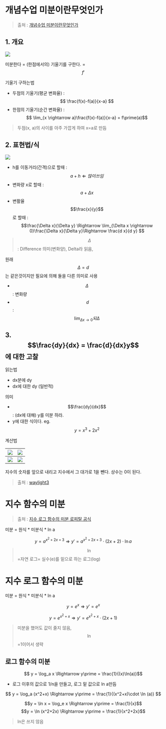 

# 개념수업 미분이란무엇인가
> 출처 : [개념수업 미분이란무엇인가](https://www.youtube.com/watch?v=2JvfRLgcmUI)



## 1. 개요



![](http://i.imgur.com/KO08KsE.png)

미분한다 = (한점에서의) 기울기를 구한다. = $$f\prime$$

기울기 구하는법 
- 두점의 기울기(평균 변화율) : $$ \frac{f(x)-f(a)}{x-a} $$
- 한점의 기울기(순간 변화율) : $$ \lim_{x \rightarrow a}\frac{f(x)-f(a)}{x-a} = f\prime(a)$$

> 두점(x, a)의 사이를 아주 가깝게 하여 x=a로 만듬

## 2. 표현법/식
![](http://i.imgur.com/ed9FGRk.png)

- h를 이동거리(간격)으로 할때 : $$a+h  \Leftarrow 많이 쓰임$$  
- 변화량 x로 할때 : $$a+\Delta{x} $$
- 변활율 $$\frac{x}{y}$$로 할때 : $$\frac{\Delta x}{\Delta y} \Rightarrow \lim_{\Delta x \rightarrow 0}\frac{\Delta x}{\Delta y}\Rightarrow \frac{d x}{d y} $$ 


> $$\Delta$$ : Difference 의미(변화양), Delta라 읽음,

원래   $$\Delta = d $$는 같은것이지만 필요에 의해 둘을 다른 의미로 사용 
- $$\Delta$$ :  변화량
- $$\ d$$ : $$\lim_{\Delta x \rightarrow 0}되 \Delta $$

## 3. $$\frac{dy}{dx} = \frac{d}{dx}y$$에 대한 고찰 

읽는법
- dx분에 dy
- dx에 대한 dy (일반적)

의미 
- $$\frac{dy}{dx}$$: (dx에 대해) y를 미분 하라.
- y에 대한 식이다.  eg. $$y = x^3 + 2x^2$$
 

계산법

|![](http://i.imgur.com/ruN0L8U.png)|![](http://i.imgur.com/pgiXrEh.png)|
|-|-|
|![](http://i.imgur.com/KQZOn04.png)|![](http://i.imgur.com/rnHPMzf.png)|

지수의 숫자를 앞으로 내리고 지수에서 그 대가로 1을 뺀다. 상수는 0이 된다. 

> 출처 : [waylight3](http://waylight3.blog.me/220221644620)

# 지수 함수의 미분 
> 출처 : [지수 로그 함수의 미분 로피탈 공식](https://youtu.be/si6ckKuXNBo)



미분 = 원식 * 미분식 * ln a

$$y = a^{x{^2}+2x+3} \Rightarrow y\prime = a^{x{^2}+2x+3} \cdot (2x+2)\cdot \ln a$$ 

> $$\ln$$=자연 로그= 실수(e)를 밑으로 하는 로그(log)

# 지수 로그 함수의 미분 

미분 = 원식 * 미분식 * ln a

$$y=e^x \Rightarrow y\prime = e^x$$

$$y=e^{x^2+x} \Rightarrow y\prime = e^{x^2+x} \cdot (2x+1) $$

> 미분을 했어도 값이 줄지 않음, $$\ln$$=1이어서 생략

## 로그 함수의 미분 

$$ y = \log_a x \Rightarrow y\prime = \frac{1}{(x)\ln(a)}$$

- 로그 이후의 값으로 1/n을 만들고, 로그 밑 값으로 ln a만듬

$$ y = \log_a (x^2+x) \Rightarrow y\prime = \frac{1}{(x^2+x)\cdot \ln (a)} $$



$$y = \ln x = \log_e x \Rightarrow y\prime = \frac{1}{x}$$
$$y = \ln (x^2+2x) \Rightarrow y\prime = \frac{1}{x^2+2x}$$

> ln은 쓰지 않음 



